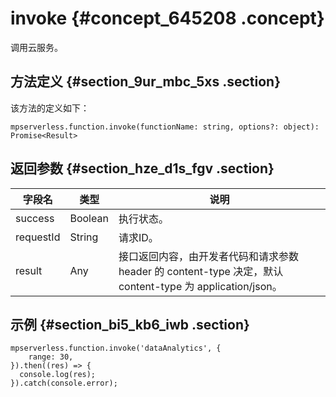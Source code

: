 # invoke {#concept_645208 .concept}

调用云服务。

## 方法定义 {#section_9ur_mbc_5xs .section}

该方法的定义如下：

``` {#codeblock_3x9_6ef_9rs}
mpserverless.function.invoke(functionName: string, options?: object): Promise<Result>
```

## 返回参数 {#section_hze_d1s_fgv .section}

|字段名|类型|说明|
|---|--|--|
|success|Boolean|执行状态。|
|requestId|String|请求ID。|
|result|Any|接口返回内容，由开发者代码和请求参数 header 的 content-type 决定，默认 content-type 为 application/json。|

## 示例 {#section_bi5_kb6_iwb .section}

``` {#codeblock_shh_qv2_pqj}
mpserverless.function.invoke('dataAnalytics', {
    range: 30,
}).then((res) => {
  console.log(res);
}).catch(console.error);
```

